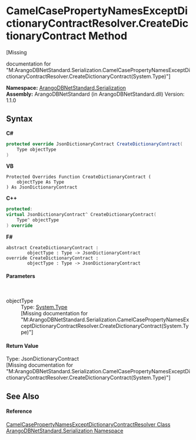 # CamelCasePropertyNamesExceptDictionaryContractResolver.CreateDictionaryContract Method 
 

\[Missing <summary> documentation for "M:ArangoDBNetStandard.Serialization.CamelCasePropertyNamesExceptDictionaryContractResolver.CreateDictionaryContract(System.Type)"\]

**Namespace:**&nbsp;<a href="b19a5281-5ab6-4a02-6b49-343596444efc">ArangoDBNetStandard.Serialization</a><br />**Assembly:**&nbsp;ArangoDBNetStandard (in ArangoDBNetStandard.dll) Version: 1.1.0

## Syntax

**C#**<br />
``` C#
protected override JsonDictionaryContract CreateDictionaryContract(
	Type objectType
)
```

**VB**<br />
``` VB
Protected Overrides Function CreateDictionaryContract ( 
	objectType As Type
) As JsonDictionaryContract
```

**C++**<br />
``` C++
protected:
virtual JsonDictionaryContract^ CreateDictionaryContract(
	Type^ objectType
) override
```

**F#**<br />
``` F#
abstract CreateDictionaryContract : 
        objectType : Type -> JsonDictionaryContract 
override CreateDictionaryContract : 
        objectType : Type -> JsonDictionaryContract 
```


#### Parameters
&nbsp;<dl><dt>objectType</dt><dd>Type: <a href="https://docs.microsoft.com/dotnet/api/system.type" target="_blank" rel="noopener noreferrer">System.Type</a><br />\[Missing <param name="objectType"/> documentation for "M:ArangoDBNetStandard.Serialization.CamelCasePropertyNamesExceptDictionaryContractResolver.CreateDictionaryContract(System.Type)"\]</dd></dl>

#### Return Value
Type: JsonDictionaryContract<br />\[Missing <returns> documentation for "M:ArangoDBNetStandard.Serialization.CamelCasePropertyNamesExceptDictionaryContractResolver.CreateDictionaryContract(System.Type)"\]

## See Also


#### Reference
<a href="6c0e3af8-4ed4-8a7c-00e8-b34800fc0ee3">CamelCasePropertyNamesExceptDictionaryContractResolver Class</a><br /><a href="b19a5281-5ab6-4a02-6b49-343596444efc">ArangoDBNetStandard.Serialization Namespace</a><br />